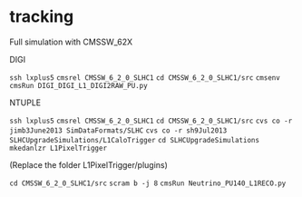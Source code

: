 tracking
========

Full simulation with CMSSW_62X 

DIGI

`ssh lxplus5`
`cmsrel CMSSW_6_2_0_SLHC1`
`cd CMSSW_6_2_0_SLHC1/src`
`cmsenv`
`cmsRun DIGI_DIGI_L1_DIGI2RAW_PU.py`

NTUPLE

`ssh lxplus5`
`cmsrel CMSSW_6_2_0_SLHC1`
`cd CMSSW_6_2_0_SLHC1/src`
`cvs co -r jimb3June2013 SimDataFormats/SLHC`
`cvs co -r sh9Jul2013 SLHCUpgradeSimulations/L1CaloTrigger`
`cd SLHCUpgradeSimulations`
`mkedanlzr L1PixelTrigger`

(Replace the folder L1PixelTrigger/plugins) 

`cd CMSSW_6_2_0_SLHC1/src`
`scram b -j 8`
`cmsRun Neutrino_PU140_L1RECO.py`
